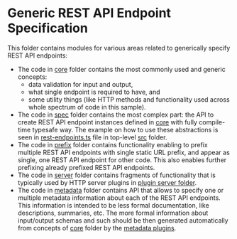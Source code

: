 # Generic REST API Endpoint Specification
This folder contains modules for various areas related to generically specify REST API endpoints:
- The code in [core](./core) folder contains the most commonly used and generic concepts:
    - data validation for input and output,
    - what single endpoint is required to have, and
    - some utility things (like HTTP methods and functionality used across whole spectrum of code in this sample).
- The code in [spec](./spec) folder contains the most complex part: the API to create REST API endpoint instances defined in [core](./core) with fully compile-time typesafe way.
  The example on how to use these abstractions is seen in [rest-endpoints.ts](../../rest-endpoints.ts) file in top-level [src](../../) folder.
- The code in [prefix](./prefix) folder contains functionality enabling to prefix multiple REST API endpoints with single static URL prefix, and appear as single, one REST API endpoint for other code.
  This also enables further prefixing already prefixed REST API endpoints.
- The code in [server](./server) folder contains fragments of functionality that is typically used by HTTP server plugins in [plugin server folder](../server).
- The code in [metadata](./metadata) folder contains API that allows to specify one or multiple metadata information about each of the REST API endpoints.
  This information is intended to be less formal documentation, like descriptions, summaries, etc.
  The more formal information about input/output schemas and such should be then generated automatically from concepts of [core](./core) folder by the [metadata plugins](../metadata).

